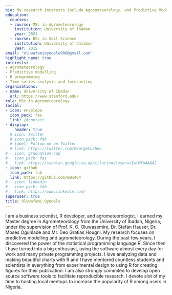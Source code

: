 ```yaml
---
bio: My research interests include Agrometeorology, and Predictive Modelling using DSSAT and Tidymodel in R.
education:
  courses:
  - course: MSc in Agrometeorology 
    institution: University of Ibadan
    year: 2021
  - course: BSc in Soil Science
    institution: University of Calabar
    year: 2015
email: "oluwafemioyedele908@gmail.com"
highlight_name: true
interests:
- Agrometeorology
- Predictive modelling 
- R programming
- Time series analysis and forecasting
organizations:
- name: University of Ibadan
  url: https://www.stanford.edu/
role: MSc in Agrometeorology
social:
- icon: envelope
  icon_pack: fas
  link: /#contact
- display:
    header: true
  # icon: twitter
  # icon_pack: fab
  # label: Follow me on Twitter
  # link: https://twitter.com/GeorgeCushen
# - icon: graduation-cap
#   icon_pack: fas         
#   link: https://scholar.google.co.uk/citations?user=sIwtMXoAAAAJ
- icon: github
  icon_pack: fab
  link: https://github.com/BB1464
# - icon: linkedin
#   icon_pack: fab
#   link: https://www.linkedin.com/
superuser: true
title: Oluwafemi Oyedele
---
```


I am a business scientist, R developer, and agrometeorologist. I earned my Master degree in Agrometeorology from the University of Ibadan, Nigeria, under the supervision of Prof. K. O. Oluwasemire, Dr. Stefan Hauser, Dr. Moses Ogunlade and Mr. Deo Gratias Hougni. My research focuses on predictive modelling and agrometeorology. During the past few years, I discovered the power of the statistical programming language R. Since then I have turned into a big enthusiast, using the software almost every day for work and many private programming projects. I love analyzing data and making beautiful charts with R and I have mentored countless students and scientists in everything from experimental design to using R for creating figures for their publication. I am also strongly commited to develop open source software tools to facilitate reproducible research. I devote alot of my time to hosting local meetups to increase the popularity of R among users in Nigeria.

